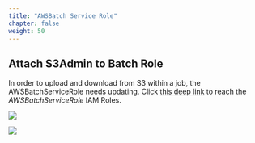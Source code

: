 ```yaml
---
title: "AWSBatch Service Role"
chapter: false
weight: 50
---
```


## Attach S3Admin to Batch Role

In order to upload and download from S3 within a job, the AWSBatchServiceRole needs updating.
Click [this deep link](https://console.aws.amazon.com/iam/home#/roles/AWSBatchServiceRole) to reach the *AWSBatchServiceRole* IAM Roles.

![](/images/nextflow-on-aws-batch/batch/50_iam_batch_role.png)

![](/images/nextflow-on-aws-batch/batch/50_iam_batch_role_1.png)

